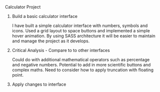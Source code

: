Calculator Project

1. Build a basic calculator interface

   I have built a simple calculator interface with numbers, symbols and icons. Used a grid layout to space buttons and implemented a simple hover animation. By using SASS architecture it will be easier to maintain and manage the project as it develops.

2. Critical Analysis - Compare to to other interfaces

   Could do with additional mathematical operators such as percentage and negative numbers. Potential to add in more scientific buttons and complex maths. Need to consider how to apply truncation with floating point.

3. Apply changes to interface
